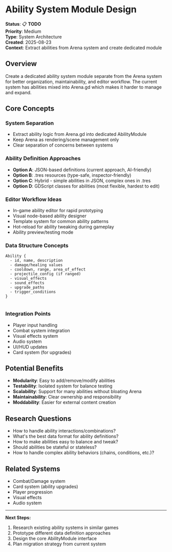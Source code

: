 # Ability System Module Design

**Status**: 📋 **TODO**  
**Priority**: Medium  
**Type**: System Architecture  
**Created**: 2025-08-23  
**Context**: Extract abilities from Arena system and create dedicated module


## Overview

Create a dedicated ability system module separate from the Arena system for better organization, maintainability, and editor workflow. The current system has abilities mixed into Arena.gd which makes it harder to manage and expand.

## Core Concepts

### System Separation
- Extract ability logic from Arena.gd into dedicated AbilityModule
- Keep Arena as rendering/scene management only  
- Clear separation of concerns between systems

### Ability Definition Approaches
- **Option A**: JSON-based definitions (current approach, AI-friendly)
- **Option B**: .tres resources (type-safe, inspector-friendly)  
- **Option C**: Hybrid - simple abilities in JSON, complex ones in .tres
- **Option D**: GDScript classes for abilities (most flexible, hardest to edit)

### Editor Workflow Ideas
- In-game ability editor for rapid prototyping
- Visual node-based ability designer
- Template system for common ability patterns
- Hot-reload for ability tweaking during gameplay
- Ability preview/testing mode

### Data Structure Concepts
```
Ability {
  - id, name, description
  - damage/healing values
  - cooldown, range, area_of_effect
  - projectile_config (if ranged)
  - visual_effects
  - sound_effects
  - upgrade_paths
  - trigger_conditions
}


```


### Integration Points
- Player input handling
- Combat system integration
- Visual effects system
- Audio system
- UI/HUD updates
- Card system (for upgrades)

## Potential Benefits
- **Modularity**: Easy to add/remove/modify abilities
- **Testability**: Isolated system for balance testing
- **Scalability**: Support for many abilities without bloating Arena
- **Maintainability**: Clear ownership and responsibility
- **Moddability**: Easier for external content creation

## Research Questions
- How to handle ability interactions/combinations?
- What's the best data format for ability definitions?  
- How to make abilities easy to balance and tweak?
- Should abilities be stateful or stateless?
- How to handle complex ability behaviors (chains, conditions, etc.)?

## Related Systems
- Combat/Damage system
- Card system (ability upgrades)
- Player progression
- Visual effects
- Audio system

---

**Next Steps:**
1. Research existing ability systems in similar games
2. Prototype different data definition approaches
3. Design the core AbilityModule interface
4. Plan migration strategy from current system